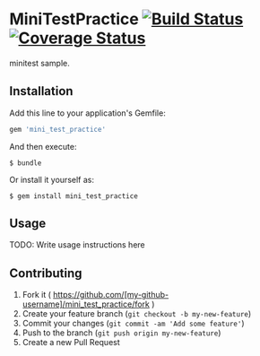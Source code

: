 # MiniTestPractice [![Build Status](https://travis-ci.org/chrhsmt/mini_test_practice.svg?branch=master)](https://travis-ci.org/chrhsmt/mini_test_practice) [![Coverage Status](https://coveralls.io/repos/chrhsmt/mini_test_practice/badge.png?branch=master)](https://coveralls.io/r/chrhsmt/mini_test_practice?branch=master)

minitest sample.

## Installation

Add this line to your application's Gemfile:

```ruby
gem 'mini_test_practice'
```

And then execute:

    $ bundle

Or install it yourself as:

    $ gem install mini_test_practice

## Usage

TODO: Write usage instructions here

## Contributing

1. Fork it ( https://github.com/[my-github-username]/mini_test_practice/fork )
2. Create your feature branch (`git checkout -b my-new-feature`)
3. Commit your changes (`git commit -am 'Add some feature'`)
4. Push to the branch (`git push origin my-new-feature`)
5. Create a new Pull Request
